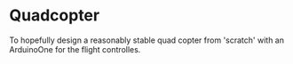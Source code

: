 # Quadcopter
To hopefully design a reasonably stable quad copter from 'scratch' with an ArduinoOne for the flight controlles.